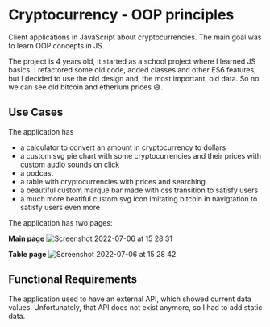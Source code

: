# Cryptocurrency - OOP principles
Client applications in JavaScript about cryptocurrencies. The main goal was to learn OOP concepts in JS. 

The project is 4 years old, it started as a school project where I learned JS basics. I refactored some old code, added classes and other ES6 features, but I decided to use the old design and, the most important, old data. So no we can see old bitcoin and etherium prices :sweat_smile:.


## Use Cases
The application has
- a calculator to convert an amount in cryptocurrency to dollars
- a custom svg pie chart with some cryptocurrencies and their prices with custom audio sounds on click
- a podcast
- a table with cryptocurrencies with prices and searching
- a beautiful custom marque bar made with css transition to satisfy users
- a much more beatiful custom svg icon imitating bitcoin in navigtation to satisfy users even more
 
 The application has two pages:
 
 **Main page**
 ![Screenshot 2022-07-06 at 15 28 31](https://user-images.githubusercontent.com/43743508/177562883-6974cd9b-e813-4999-8863-0219db7316bb.png)

 **Table page**
![Screenshot 2022-07-06 at 15 28 42](https://user-images.githubusercontent.com/43743508/177564300-4a8ebef6-b290-46a4-95a6-77d6d2e1ba65.png)

## Functional Requirements

The application used to have an external API, which showed current data values. Unfortunately, that API does not exist anymore, so I had to add static data.

